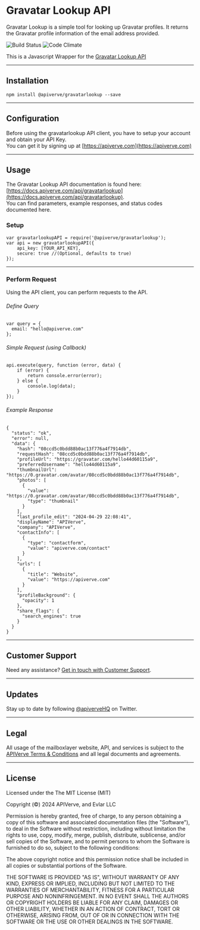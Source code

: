 Gravatar Lookup API
============

Gravatar Lookup is a simple tool for looking up Gravatar profiles. It returns the Gravatar profile information of the email address provided.

![Build Status](https://img.shields.io/badge/build-passing-green)
![Code Climate](https://img.shields.io/badge/maintainability-B-purple)

This is a Javascript Wrapper for the [Gravatar Lookup API](https://apiverve.com/marketplace/api/gravatarlookup)

---

## Installation
	npm install @apiverve/gravatarlookup --save

---

## Configuration

Before using the gravatarlookup API client, you have to setup your account and obtain your API Key.  
You can get it by signing up at [https://apiverve.com](https://apiverve.com)

---

## Usage

The Gravatar Lookup API documentation is found here: [https://docs.apiverve.com/api/gravatarlookup](https://docs.apiverve.com/api/gravatarlookup).  
You can find parameters, example responses, and status codes documented here.

### Setup

```
var gravatarlookupAPI = require('@apiverve/gravatarlookup');
var api = new gravatarlookupAPI({
    api_key: [YOUR_API_KEY],
    secure: true //(Optional, defaults to true)
});
```

---


### Perform Request
Using the API client, you can perform requests to the API.

###### Define Query

```
var query = {
  email: "hello@apiverve.com"
};
```

###### Simple Request (using Callback)

```
api.execute(query, function (error, data) {
    if (error) {
        return console.error(error);
    } else {
        console.log(data);
    }
});
```

###### Example Response

```
{
  "status": "ok",
  "error": null,
  "data": {
    "hash": "08ccd5c0bdd88b0ac13f776a4f7914db",
    "requestHash": "08ccd5c0bdd88b0ac13f776a4f7914db",
    "profileUrl": "https://gravatar.com/hello44d60115a9",
    "preferredUsername": "hello44d60115a9",
    "thumbnailUrl": "https://0.gravatar.com/avatar/08ccd5c0bdd88b0ac13f776a4f7914db",
    "photos": [
      {
        "value": "https://0.gravatar.com/avatar/08ccd5c0bdd88b0ac13f776a4f7914db",
        "type": "thumbnail"
      }
    ],
    "last_profile_edit": "2024-04-29 22:08:41",
    "displayName": "APIVerve",
    "company": "APIVerve",
    "contactInfo": [
      {
        "type": "contactform",
        "value": "apiverve.com/contact"
      }
    ],
    "urls": [
      {
        "title": "Website",
        "value": "https://apiverve.com"
      }
    ],
    "profileBackground": {
      "opacity": 1
    },
    "share_flags": {
      "search_engines": true
    }
  }
}
```

---

## Customer Support

Need any assistance? [Get in touch with Customer Support](https://apiverve.com/contact).

---

## Updates
Stay up to date by following [@apiverveHQ](https://twitter.com/apiverveHQ) on Twitter.

---

## Legal

All usage of the mailboxlayer website, API, and services is subject to the [APIVerve Terms & Conditions](https://apiverve.com/terms) and all legal documents and agreements.

---

## License
Licensed under the The MIT License (MIT)

Copyright (&copy;) 2024 APIVerve, and Evlar LLC

Permission is hereby granted, free of charge, to any person obtaining a copy of this software and associated documentation files (the "Software"), to deal in the Software without restriction, including without limitation the rights to use, copy, modify, merge, publish, distribute, sublicense, and/or sell copies of the Software, and to permit persons to whom the Software is furnished to do so, subject to the following conditions:

The above copyright notice and this permission notice shall be included in all copies or substantial portions of the Software.

THE SOFTWARE IS PROVIDED "AS IS", WITHOUT WARRANTY OF ANY KIND, EXPRESS OR IMPLIED, INCLUDING BUT NOT LIMITED TO THE WARRANTIES OF MERCHANTABILITY, FITNESS FOR A PARTICULAR PURPOSE AND NONINFRINGEMENT. IN NO EVENT SHALL THE AUTHORS OR COPYRIGHT HOLDERS BE LIABLE FOR ANY CLAIM, DAMAGES OR OTHER LIABILITY, WHETHER IN AN ACTION OF CONTRACT, TORT OR OTHERWISE, ARISING FROM, OUT OF OR IN CONNECTION WITH THE SOFTWARE OR THE USE OR OTHER DEALINGS IN THE SOFTWARE.